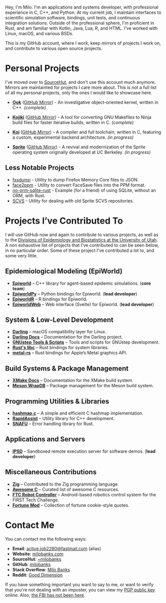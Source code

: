 Hey, I'm Milo. I'm an applications and systems developer, with professional
experience in C, C++, and Python. At my current job, I maintain interfaces to
scientific simulation software, bindings, unit tests, and continuous integration
solutions. Outside of the professional sphere, I'm proficient in Rust, and am
familiar with Kotlin, Java, Lua, R, and HTML. I've worked with Linux, macOS,
and various BSDs.

This is my GitHub account, where I work, keep mirrors of projects I work on, and contribute to various open source projects.

# Personal Projects

I've moved over to [SourceHut](https://sr.ht/~milobanks), and don't use this account much anymore. Mirrors are maintainted for projects I care more about. This is not a full list of all my personal projects, only the ones I would like to showcase here.

- [**Ook**](https://git.sr.ht/~milobanks/ook) ([GitHub Mirror](https://github.com/milobanks/ook)) -
  An investigative object-oriented kernel, written in C++. *(complete)*

- [**Kojiki**](https://git.sr.ht/~milobanks/kojiki) ([GitHub Mirror](https://github.com/milobanks/kojiki)) -
  A tool for converting GNU Makefiles to Ninja build files for faster iterative builds, written in C. *(complete)*

- [**Koi**](https://git.sr.ht/~milobanks/koi) ([GitHub Mirror](https://github.com/milobanks/koi)) -
  A compiler and full toolchain, written in C, featuring a custom, experimental backend architecture. *(in progress)*

- [**Sprite**](https://git.sr.ht/~milobanks/sprite) ([GitHub Mirror](https://github.com/milobanks/sprite)) -
  A revival and modernization of the Sprite operating system originally developed at UC Berkeley. *(in progress)*

## Less Notable Projects

- [fxsdump](https://git.sr.ht/~milobanks/fxsdump) - Utility to dump Firefox Memory Core files to JSON.
- [face2ppm](https://git.sr.ht/~milobanks/face2ppm) - Utility to convert FaceSave files into the PPM format.
- [no-orm-sqlite-rust](https://git.sr.ht/~milobanks/no-orm-sqlite-rust) - Example (for a friend) of using SQLite, without an ORM, with Rust.
- [SCVS](https://git.sr.ht/~milobanks/scvs) - Utility for dealing with old Sprite SCVS repositories.

# Projects I’ve Contributed To

I will use GitHub now and again to contribute to various projects, as well as to the [Divisions of Epidemiology and Biostatistics at the University of Utah](https://github.com/UofUEpiBio). A non exhaustive list of projects that I've contributed to can be seen below, in no particular order. Some of these project I've contributed a lot to, and some very little.

## Epidemiological Modeling (EpiWorld)
- [**Epiworld**](https://github.com/UofUEpiBio/epiworld) – C++ library for agent-based epidemic simulations. (**core team**)
- [**EpiworldPy**](https://github.com/UofUEpiBio/epiworldpy) – Python bindings for Epiworld. (**lead developer**)
- [**EpiworldR**](https://github.com/UofUEpiBio/epiworldr) – R bindings for Epiworld.
- [**EpiworldWeb**](https://github.com/UofUEpiBio/epiworldweb) – Web interface (Svelte) for Epiworld. (**lead developer**)

## System & Low-Level Development
- [**Darling**](https://github.com/darlinghq/darling) – macOS compatibility layer for Linux.
- [**Darling Docs**](https://github.com/darlinghq/darling-docs) – Documentation for the Darling project.
- [**GNUstep Tools & Scripts**](https://github.com/gnustep/tools-scripts) – Tools and scripts for GNUstep development.
- [**Rust's libc**](https://github.com/rust-lang/libc) – Rust bindings for system libraries.
- [**metal-rs**](https://github.com/gfx-rs/metal-rs) – Rust bindings for Apple’s Metal graphics API.

## Build Systems & Package Management
- [**XMake Docs**](https://github.com/xmake-io/xmake-docs) – Documentation for the XMake build system.
- [**Meson WrapDB**](https://github.com/mesonbuild/wrapdb) – Package management for the Meson build system.

## Programming Utilities & Libraries
- [**hashmap.c**](https://github.com/tidwall/hashmap.c) – A simple and efficient C hashmap implementation.
- [**RapidAssist**](https://github.com/end2endzone/RapidAssist) – Utility library for C++ development.
- [**SNAFU**](https://github.com/shepmaster/snafu) – Error handling library for Rust.

## Applications and Servers
- [**IPSD**](https://github.com/UofUEpiBio/IPSD) – Sandboxed remote execution server for software demos. (**lead developer**)

## Miscellaneous Contributions
- [**Zig**](https://github.com/ziglang/zig) – Contributed to the Zig programming language.
- [**Awesome C**](https://github.com/oz123/awesome-c) – Curated list of awesome C resources.
- [**FTC Robot Controller**](https://github.com/FirstTechChallenge/ftcrobotcontroller) – Android-based robotics control system for the FIRST Tech Challenge.
- [**Fortune Mod**](https://github.com/shlomif/fortune-mod) – Collection of fortune cookie-style quotes.

# Contact Me

You can contact me the following ways:

- **Email**: [active.job2280@fastmail.com](mailto:active.job2280@fastmail.com) (alias)
- **Website**: [milobanks.com](https://milobanks.com)
- **SourceHut**: [~milobanks](https://sr.ht/~milobanks/)
- **GitHub**: [milobanks](https://github.com/milobanks)
- **Stack Overflow**: [Milo Banks](https://stackoverflow.com/users/11657235/milo-banks)
- **Reddit**: [Good Dimension](https://www.reddit.com/user/Good_Dimension)

If you have something important you want to say to me, or want to verify that
you're not dealing with an imposter, you can view my [PGP public key](/pgp.txt)
online. Also, [the FBI has not been here](/fbi.jpg).
